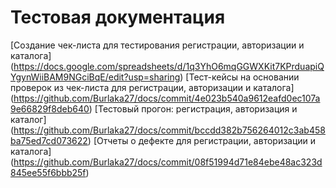 # Тестовая документация
[Создание чек-листа для тестирования регистрации, авторизации и каталога] (https://docs.google.com/spreadsheets/d/1q3YhO6mqGGWXKit7KPrduapiQYgynWiiBAM9NGciBqE/edit?usp=sharing)
[Тест-кейсы на основании проверок из чек-листа для регистрации, авторизации и каталога]
(https://github.com/Burlaka27/docs/commit/4e023b540a9612eafd0ec107a9e66829f8deb640)
[Тестовый прогон: регистрация, авторизация и каталог]
(https://github.com/Burlaka27/docs/commit/bccdd382b756264012c3ab458ba75ed7cd073622)
[Отчеты о дефекте для регистрации, авторизации и каталога]
(https://github.com/Burlaka27/docs/commit/08f51994d71e84ebe48ac323d845ee55f6bbb25f)
